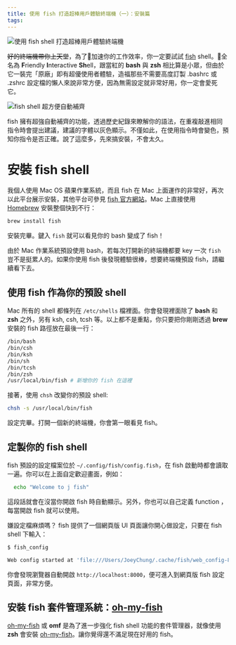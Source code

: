 ```yaml
---
title: 使用 fish 打造超棒用戶體驗終端機（一）：安裝篇
tags:
---
```


![使用 fish shell 打造超棒用戶體驗終端機](banner-fish.svg)

~~好的終端機帶你上天堂~~，為了加速你的工作效率，你一定要試試 [fish](https://fishshell.com/) shell。全名為 **F**riendly **I**nteractive **Sh**ell，跟當紅的 **bash** 與 **zsh** 相比算是小眾，但由於它一裝完「原廠」即有超優使用者體驗，造福那些不需要高度訂製 .bashrc 或 .zshrc 設定檔的懶人來說非常方便，因為無需設定就非常好用，你一定會愛死它。

<!-- more -->

![fish shell 超方便自動補齊](fish-autocomplete-demo.gif)

fish 擁有超強自動補齊的功能，透過歷史紀錄來瞭解你的語法，在重複敲進相同指令時會提出建議，建議的字體以灰色顯示。不僅如此，在使用指令時會變色，預知你指令是否正確。說了這麼多，先來搞安裝，不會太久。

# 安裝 fish shell

我個人使用 Mac OS 蘋果作業系統，而且 fish 在 Mac 上面運作的非常好，再次以此平台展示安裝，其他平台可參見 [fish 官方網站](https://fishshell.com/)。Mac 上直接使用 [Homebrew](https://brew.sh/) 安裝整個快到不行：

```sh
brew install fish
```

安裝完畢。鍵入 `fish` 就可以看見你的 bash 變成了 fish！

由於 Mac 作業系統預設使用 bash，若每次打開新的終端機都要 key 一次 `fish` 豈不是挺累人的。如果你使用 fish 後發現體驗很棒，想要終端機預設 fish，請繼續看下去。

## 使用 fish 作為你的預設 shell

Mac 所有的 shell 都條列在 `/etc/shells` 檔裡面。你會發現裡面除了 **bash** 和 **zsh** 之外，另有 ksh, csh, tcsh 等。以上都不是重點，你只要把你剛剛透過 **brew** 安裝的 fish 路徑放在最後一行：

```sh
/bin/bash
/bin/csh
/bin/ksh
/bin/sh
/bin/tcsh
/bin/zsh
/usr/local/bin/fish # 新增你的 fish 在這裡
```

接著，使用 `chsh` 改變你的預設 shell:

```sh
chsh -s /usr/local/bin/fish
```

設定完畢。打開一個新的終端機，你會第一眼看見 fish。

## 定製你的 fish shell

fish 預設的設定檔案位於 `~/.config/fish/config.fish`，在 fish 啟動時都會讀取一遍。你可以在上面自定歡迎畫面，例如：

```sh
  echo "Welcome to j fish"
```

這段話就會在沒當你開啟 fish 時自動顯示。另外，你也可以自己定義 function ，每當開啟 fish 就可以使用。

嫌設定檔麻煩嗎？ fish 提供了一個網頁版 UI 頁面讓你開心做設定，只要在 fish shell 下輸入：

```sh
$ fish_config

Web config started at 'file:///Users/JoeyChung/.cache/fish/web_config-8TAAZN.html'. Hit enter to stop.
```


你會發現瀏覽器自動開啟 `http://localhost:8000`，便可進入到網頁版 fish 設定頁面，非常方便。

## 安裝 fish 套件管理系統：[oh-my-fish](https://github.com/oh-my-fish/oh-my-fish)

[oh-my-fish](https://github.com/oh-my-fish/oh-my-fish) 或 **omf** 是為了進一步強化 fish shell 功能的套件管理器，就像使用 **zsh** 會安裝 [oh-my-fish](https://github.com/robbyrussell/oh-my-zsh)。讓你覺得還不滿足現在好用的 fish。

